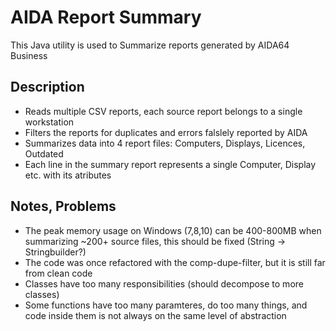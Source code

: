 AIDA Report Summary
===================
This Java utility is used to Summarize reports generated by AIDA64 Business

Description
-----------
* Reads multiple CSV reports, each source report belongs to a single workstation
* Filters the reports for duplicates and errors falslely reported by AIDA 
* Summarizes data into 4 report files: Computers, Displays, Licences, Outdated
* Each line in the summary report represents a single Computer, Display etc. with its atributes

Notes, Problems
---------------
* The peak memory usage on Windows (7,8,10) can be 400-800MB when summarizing ~200+ source files, this should be fixed (String -> Stringbuilder?)
* The code was once refactored with the comp-dupe-filter, but it is still far from clean code
* Classes have too many responsibilities (should decompose to more classes)
* Some functions have too many paramteres, do too many things, and code inside them is not always on the same level of abstraction